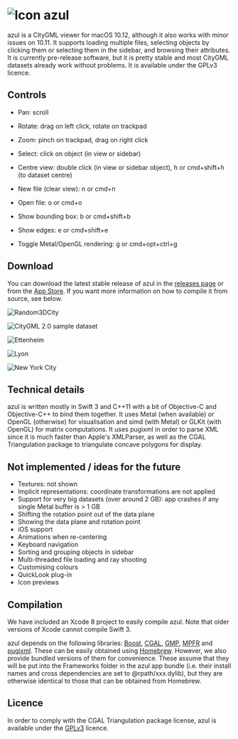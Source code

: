 # ![Icon](https://3d.bk.tudelft.nl/ken/img/azul-small.png) azul

azul is a CityGML viewer for macOS 10.12, although it also works with minor issues on 10.11. It supports loading multiple files, selecting objects by clicking them or selecting them in the sidebar, and browsing their attributes. It is currently pre-release software, but it is pretty stable and most CityGML datasets already work without problems. It is available under the GPLv3 licence.

## Controls

* Pan: scroll
* Rotate: drag on left click, rotate on trackpad
* Zoom: pinch on trackpad, drag on right click
* Select: click on object (in view or sidebar)
* Centre view: double click (in view or sidebar object), h or cmd+shift+h (to dataset centre)

* New file (clear view): n or cmd+n
* Open file: o or cmd+o
* Show bounding box: b or cmd+shift+b
* Show edges: e or cmd+shift+e
* Toggle Metal/OpenGL rendering: g or cmd+opt+ctrl+g

## Download

You can download the latest stable release of azul in the [releases page](https://github.com/tudelft3d/azul/releases) or from the [App Store](https://itunes.apple.com/app/azul/id1173239678?mt=12). If you want more information on how to compile it from source, see below.

![Random3DCity](https://3d.bk.tudelft.nl/img/2016/azul0.png)

![CityGML 2.0 sample dataset](https://3d.bk.tudelft.nl/img/2016/azul1.png)

![Ettenheim](https://3d.bk.tudelft.nl/img/2016/azul2.png)

![Lyon](https://3d.bk.tudelft.nl/img/2016/azul3.png)

![New York City](https://3d.bk.tudelft.nl/img/2016/azul4.png)

## Technical details

azul is written mostly in Swift 3 and C++11 with a bit of Objective-C and Objective-C++ to bind them together. It uses Metal (when available) or OpenGL (otherwise) for visualisation and simd (with Metal) or GLKit (with OpenGL) for matrix computations. It uses pugixml in order to parse XML since it is much faster than Apple's XMLParser, as well as the CGAL Triangulation package to triangulate concave polygons for display.

## Not implemented / ideas for the future

* Textures: not shown
* Implicit representations: coordinate transformations are not applied
* Support for very big datasets (over around 2 GB): app crashes if any single Metal buffer is > 1 GB
* Shifting the rotation point out of the data plane
* Showing the data plane and rotation point
* iOS support
* Animations when re-centering
* Keyboard navigation
* Sorting and grouping objects in sidebar
* Multi-threaded file loading and ray shooting
* Customising colours
* QuickLook plug-in
* Icon previews

## Compilation

We have included an Xcode 8 project to easily compile azul. Note that older versions of Xcode cannot compile Swift 3.

azul depends on the following libraries: [Boost](http://www.boost.org), [CGAL](http://www.cgal.org), [GMP](https://gmplib.org), [MPFR](http://www.mpfr.org) and [pugixml](http://pugixml.org). These can be easily obtained using [Homebrew](http://brew.sh). However, we also provide bundled versions of them for convenience. These assume that they will be put into the Frameworks folder in the azul app bundle (i.e. their install names and cross dependencies are set to @rpath/xxx.dylib), but they are otherwise identical to those that can be obtained from Homebrew.

## Licence

In order to comply with the CGAL Triangulation package license, azul is available under the [GPLv3](https://www.gnu.org/licenses/gpl-3.0.en.html) licence.

